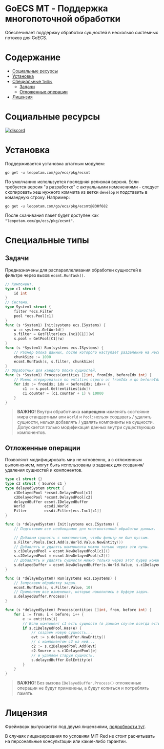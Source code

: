 # GoECS MT - Поддержка многопоточной обработки
Обеспечивает поддержку обработки сущностей в несколько системных потоков для GoECS.

# Содержание
* [Социальные ресурсы](#Социальные-ресурсы)
* [Установка](#Установка)
* [Специальные типы](#Специальные-типы)
    * [Задачи](#Задачи)
    * [Отложенные операции](#Отложенные-операции)
* [Лицензия](#Лицензия)

# Социальные ресурсы
[![discord](https://img.shields.io/discord/404358247621853185.svg?label=enter%20to%20discord%20server&style=for-the-badge&logo=discord)](https://discord.gg/5GZVde6)

# Установка
Поддерживается установка штатным модулем:
```
go get -u leopotam.com/go/ecs/pkg/ecsmt
```
По умолчанию используется последняя релизная версия. Если требуется версия "в разработке" с актуальными изменениями - следует скопировать хеш нужного коммита из ветки `develop` и подставить в командную строку. Например:
```
go get -u leopotam.com/go/ecs/pkg/ecsmt@830f682
```
После скачивания пакет будет доступен как `"leopotam.com/go/ecs/pkg/ecsmt"`.

# Специальные типы

## Задачи
Предназначены для распараллеливания обработки сущностей в фильтре через вызов `ecsmt.RunTask()`.
```go
// Компонент.
type c1 struct {
    id int
}
// Система.
type System1 struct {
    filter *ecs.Filter
    pool *ecs.Pool[c1]
}
func (s *System1) Init(systems ecs.ISystems) {
    w := systems.GetWorld()
    s.filter = GetFilter[ecs.Inc1[C1]](w)
    s.pool = GetPool[C1](w)
}
func (s *System1) Run(systems ecs.ISystems) {
    // Размер блока данных, после которого наступает разделение на несколько задач.
    chunkSize := 1000
    ecsmt.RunTask(s, s.filter, chunkSize)
}
// Обработчик для каждого блока сущностей.
func (s *System1) Process(entities []int, fromIdx, beforeIdx int) {
    // Можно итерироваться по entities строго от fromIdx и до beforeIdx.
	for idx := fromIdx; idx < beforeIdx; idx++ {
		c1 := s.pool.Get(entities[idx])
        c1.counter = (c1.counter + 1) % 10000
	}
}
```

> **ВАЖНО!** Внутри обработчика **запрещено** изменять состояние мира стандартным апи `World` и `Pool`: нельзя создавать / удалять сущности, нельзя добавлять / удалять компоненты на сущности. Допускается только модификация данных внутри существующих компонентов.

## Отложенные операции
Позволяют модифицировать мир не мгновенно, а с отложенным выполнением, могут быть использованы в [задачах](#Задачи) для создания/удаления сущностей и компонентов.

```go
type c1 struct {}
type c2 struct { Source c1 }
type delayedSystem struct {
	c1DelayedPool *ecsmt.DelayedPool[c1]
    c2DelayedPool *ecsmt.DelayedPool[c2]
	delayedBuffer ecsmt.IDelayedBuffer
	World         ecsdi.World
	Filter        ecsdi.Filter[ecs.Inc1[c1]]
}

func (s *delayedSystem) Init(systems ecs.ISystems) {
    // Подготовим все необходимое для многопоточной обработки данных.

	// Добавим сущность с компонентом, чтобы фильтр не был пустым.
	s.Filter.Pools.Inc1.Add(s.World.Value.NewEntity())
    // Добавлять и удалять компоненты можно только через эти пулы.
	s.c1DelayedPool = ecsmt.NewDelayedPool[c1]()
    s.c2DelayedPool = ecsmt.NewDelayedPool[c2]()
    // Добавлять и удалять сущности можно только через этот буфер команд.
	s.delayedBuffer = ecsmt.NewDelayedBuffer(s.World.Value, s.c1DelayedPool, s.c2DelayedPool)
}

func (s *delayedSystem) Run(systems ecs.ISystems) {
    // Запускаем обработку задач.
	ecsmt.RunTask(s, s.Filter.Value, 10)
    // Применяем все изменения, которые накопились в буфере задач.
	s.delayedBuffer.Process()
}

func (s *delayedSystem) Process(entities []int, from, before int) {
	for i := from; i < before; i++ {
        e := entities[i]
        // Если компонент c1 есть сущности (в данном случае всегда есть)...
        if s.c1DelayedPool.Has(e) {
            // создаем новую сущность...
            evt := s.delayedBuffer.NewEntity()
            // с компонентом c2 на ней...
            c2 := s.c2DelayedPool.Add(evt)
            c2.Source = s.c1DelayedPool[e]
            // и удаляем старую сущность.
            s.delayedBuffer.DelEntity(e)
        }
	}
}
```

> **ВАЖНО!** Без вызова `IDelayedBuffer.Process()` отложенные операции не будут применены, а будут копиться и потреблять память.

# Лицензия
Фреймворк выпускается под двумя лицензиями, [подробности тут](./../../LICENSE.md).

В случаях лицензирования по условиям MIT-Red не стоит расчитывать на
персональные консультации или какие-либо гарантии.